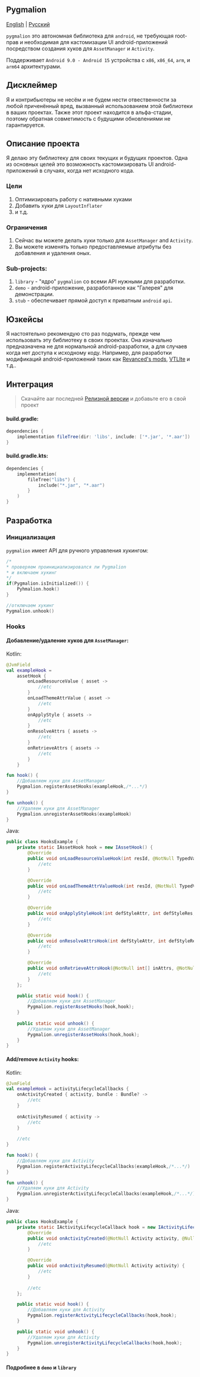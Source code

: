 ## Pygmalion

[English](README.md) | [Русский](README_RU.md)

`pygmalion` это автономная библиотека для `android`, не требующая root-прав и необходимая для кастомизации UI android-приложений
посредством создания хуков для `AssetManager` и `Activity`.

Поддерживает `Android 9.0 - Android 15` устройства с `x86`, `x86_64`, `arm`, и `arm64` архитектурами.

## Дисклеймер
Я и контрибьютеры не несём и не будем нести отвественности за любой приченённый вред, вызванный
использованием этой библиотеки в ваших проектах. Также этот проект находится в альфа-стадии, поэтому
обратная совметимость с будущими обновлениями не гарантируется. 

## Описание проекта
Я делаю эту библиотеку для своих текущих и будущих проектов. Одна из основных целей это возможность
кастомизировать UI android-приложений в случаях, когда нет исходного кода.

### Цели
1. Оптимизировать работу с нативными хуками
2. Добавить хуки для `LayoutInflater`
3. и т.д.

### Ограничения
1. Сейчас вы можете делать хуки только для `AssetManager` and `Activity`.
2. Вы можете изменять только предоставляемые атрибуты без добавления и удаления оных.

### Sub-projects:
1. `library` - "ядро" `pygmalion` со всеми API нужными для разработки.
2. `demo` - android-приложение, разработанное как "Галерея" для демонстрации.
3. `stub` - обеспечивает прямой доступ к приватным `android` `api`.

## Юзкейсы
Я настоятельно рекомендую сто раз подумать, прежде чем использовать эту библиотеку в своих проектах.
Она изначально предназначена не для нормальной android-разработки, а для случаев когда нет доступа к
исходному коду. Например, для разработки модификаций android-приложений таких как [Revanced's mods](https://revanced.app/),
[VTLIte](https://github.com/vtosters/lite) и т.д..

## Интеграция
> Скачайте aar последней [Релизной версии](https://github.com/Andromoda/Pygmalion/releases/latest)
> и добавьте его в свой проект

#### build.gradle:
```groovy
dependencies {
    implementation fileTree(dir: 'libs', include: ['*.jar', '*.aar'])
}
```

#### build.gradle.kts:
```kotlin
dependencies {
    implementation(
        fileTree("libs") {
            include("*.jar", "*.aar")
        }
    )
}
```

## Разработка

### Инициализация
`pygmalion` имеет API для ручного управления хукингом:

```kotlin
/*
* проверяем проинициализировался ли Pygmalion
* и включаем хукинг 
*/
if(Pygmalion.isInitialized()) {
    Pyhmalion.hook()
}
```

```kotlin
//отключаем хукинг
Pygmalion.unhook()
```

### Hooks


#### Добавление/удаление хуков для `AssetManager`:

Kotlin:

```kotlin
@JvmField
val exampleHook =
    assetHook {
        onLoadResourceValue { asset ->
            //etc
        }
        onLoadThemeAttrValue { asset ->
            //etc
        }
        onApplyStyle { assets ->
            //etc
        }
        onResolveAttrs { assets ->
            //etc
        }
        onRetrieveAttrs { assets ->
            //etc
        }
    }

fun hook() {
    //Добавляем хуки для AssetManager
    Pygmalion.registerAssetHooks(exampleHook,/*...*/)
}

fun unhook() {
    //Удаляем хуки для AssetManager
    Pygmalion.unregisterAssetHooks(exampleHook)
}
```

Java:

```java
public class HooksExample {
    private static IAssetHook hook = new IAssetHook() {
        @Override
        public void onLoadResourceValueHook(int resId, @NotNull TypedValue outValue, boolean resolveAttrs) {
            //etc
        }

        @Override
        public void onLoadThemeAttrValueHook(int resId, @NotNull TypedValue outValue, boolean resolveAttrs) {
            //etc
        }

        @Override
        public void onApplyStyleHook(int defStyleAttr, int defStyleRes, @NotNull int[] inAttrs, @NotNull List<TypedValue> outValues) {
            //etc
        }

        @Override
        public void onResolveAttrsHook(int defStyleAttr, int defStyleRes, @NotNull int[] inValues, @NotNull int[] inAttrs, @NotNull List<TypedValue> outValues) {
            //etc
        }

        @Override
        public void onRetrieveAttrsHook(@NotNull int[] inAttrs, @NotNull List<TypedValue> outValues) {
            //etc
        }
    };

    public static void hook() {
        //Добавляем хуки для AssetManager
        Pygmalion.registerAssetHooks(hook,hook);
    }
    
    public static void unhook() {
        //Удаляем хуки для AssetManager
        Pygmalion.unregisterAssetHooks(hook,hook);
    }
}
```

#### Add/remove `Activity` hooks:

Kotlin:

```kotlin
@JvmField
val exampleHook = activityLifecycleCallbacks {
    onActivityCreated { activity, bundle : Bundle? ->
        //etc
    }
    
    onActivityResumed { activity ->
        //etc
    }
    
    //etc
}

fun hook() {
    //Добавляем хуки для Activity
    Pygmalion.registerActivityLifecycleCallbacks(exampleHook,/*...*/)
}

fun unhook() {
    //Удаляем хуки для Activity
    Pygmalion.unregisterActivityLifecycleCallbacks(exampleHook,/*...*/)
}
```

Java:

```java
public class HooksExample {
    private static IActivityLifecycleCallback hook = new IActivityLifecycleCallback() {
        @Override
        public void onActivityCreated(@NotNull Activity activity, @Nullable Bundle savedInstanceState) {
            //etc
        }

        @Override
        public void onActivityResumed(@NotNull Activity activity) {
            //etc
        }
        
        //etc
    };

    public static void hook() {
        //Добавляем хуки для Activity
        Pygmalion.registerActivityLifecycleCallbacks(hook,hook);
    }

    public static void unhook() {
        //Удаляем хуки для Activity
        Pygmalion.unregisterActivityLifecycleCallbacks(hook,hook);
    }
}
```

#### Подробнее в `demo` и `library`